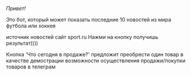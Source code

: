 *Привет!*

Это бот, который может показать последние 10
новостей из мира футбола или хоккея

источник новостей сайт sport.ru
Нажми на кнопку получишь результат))))

Кнопка 'Что сегодня в продаже?' предложит
преобрести один товар в качестве демострации
возможности осуществления продажи/покупки товаров
в телеграм
